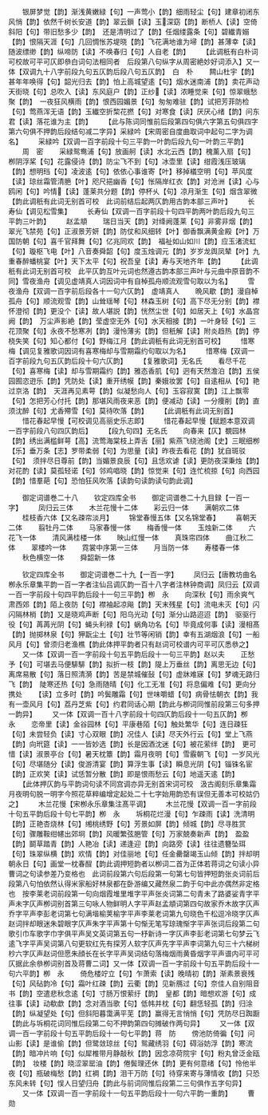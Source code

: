 <!-- { "loadSidebar": true } -->
　　银屏梦觉【韵】渐浅黄嫩緑【句】一声莺小【韵】细雨轻尘【句】建章初闭东风悄【韵】依然千树长安道【韵】翠云鎻【读】玉深窈【韵】断桥人【读】空倚斜阳【句】带旧愁多少【韵】　还是清明过了【韵】任烟缕露条【句】碧纎青嫋【韵】恨隔天涯【句】几回惆怅苏堤晓【韵】飞花满地谁为埽【韵】甚薄幸【读】随波缥缈【韵】纵啼防【读】不唤春归【句】人自老【韵】
　　【此调秖有白朴词可校故可平可仄即叅白词句法相同者　后段第八句纵字从周密絶妙好词添入】又一体【双调九十八字前段九句五仄韵后段八句五仄韵】　白　朴
　　闗山杜宇【韵】甚年年唤得【句】韶光归去【韵】怕上高城望逺【句】烟水迷南浦【韵】卖花声动天街晓【句】总吹入【读】东风庭户【韵】正纱【读】浓睡觉来【句】惊翠蛾愁聚【韵】　一夜狂风横雨【韵】恨西园媚景【句】匆匆难驻【韵】试把芳菲防检【句】莺燕浑无语【韵】玉纎空折棃花撚【句】对寒食【读】厌厌心绪【韵】问东君【读】落花谁为主【韵】
　　【此与陈词同惟前后段第四句俱六字第五句俱四字第六句俱不押韵后段结句减二字异】采緑吟【宋周密自度曲取词中起句二字为调名】
　　采緑吟【双调一百字前段十句三平韵一叶韵后段九句一叶韵三平韵】
　　周　密
　　采緑鸳鸯浦【句】放画舸【读】水北云西【韵】槐薰入扇【句】栁阴浮桨【句】花露侵诗【韵】防尘飞不到【句】冰壶里【读】绀霞浅压玻璃【韵】想明珰【句】凌波逺【句】依依心事谁寄【叶】移掉檥空明【句】苹风度【读】琼丝霜管清脃【叶】咫尺挹幽香【句】怅隔岸红衣【韵】对沧洲【读】心与鸥闲【句】吟情【读】蓬莱共分题【韵】停杯乆【句】凉月渐生【句】烟含翠微【韵此调秖有此词无别首可校　此词前结后起两仄韵用古韵本部三声叶】
　　长寿仙【调见松雪集】
　　长寿仙【双调一百字前段十句四平韵两叶韵后段九句三平韵三叶韵】
　　赵孟頫
　　瑞日当天【韵】对绛阙蓬莱【句】非雾非烟【韵】翠光飞禁苑【句】正淑景芳妍【韵】防仗和风细转【叶】御香飘满黄金殿【叶】万国防朝【句】喜千官拜舞【句】亿兆同欢【韵】　福祉如山如川【韵】应玉渚流虹【句】璇枢飞电【叶】八音奏舜韶【句】度玉烛调元【韵】岁岁龙舆凤辇【叶】九重春醉蟠桃宴【叶】天下太平【句】祝吾皇【读】寿与天地齐年【韵】
　　【此调秖有此词无别首可校　此平仄韵互叶元词也然遵古韵本部三声叶与元曲中原音韵不同】雪夜渔舟【调见虚靖真人词因词中有自棹孤舟顺流观雪句取以为名】
　　雪夜渔舟【双调一百字前后段各十一句六仄韵】　虚靖真人
　　晩风歇【韵】漫自棹孤舟【句】顺流观雪【韵】山耸瑶琴【句】林森玉树【句】高下尽无分别【韵】襟怀澄彻【韵】更没个【读】故人堪説【韵】恍然尘世【句】如居天上【句】水晶宫阙【韵】　万尘声影絶【韵】莹虚空无外【句】水天相接【韵】一叶身轻【句】三花顶聚【句】永夜不愁寒冽【韵】漫怜薄劣【韵】但秖解【读】附炎趋热【韵】停桡失笑【句】知心都付【句】野梅江月【韵此调秖有此词无别首可校】
　　惜寒梅【调见复雅歌词因词有喜寒梅却与雪期霜约句取以为名】
　　惜寒梅【双调一百字前段九句五仄韵后段十句六仄韵】
　　【复雅歌词】无名氏
　　看尽千花【句】喜寒梅【读】却与雪期霜约【韵】雅态香肌【句】迥有天然澹泊【韵】五侯园囿恣逰乐【韵】凭防处【读】重开绣幙【韵】秦娥妆罢【句】自逺相从【句】艳过京洛【韵】　天涯再见素萼【韵】似凝愁向人【句】玉容寂寞【韵】江上飘零【句】怎把芳心付托【韵】那堪风雨夜来恶【韵】便减动【读】一分痩削【韵】直须沈醉【句】尤香殢雪【句】莫待吹落【韵】
　　【此调秖有此词无别首】
　　惜花春起早慢【可校调见高丽史乐志即】
　　惜花春起早慢【赋题本意双调一百字前段八句四仄韵后】
　　【段九句四】无名氏
　　向春来【仄】覩园林【韵】绣出满槛鲜萼【高】流莺海棠枝上弄舌【丽】紫燕飞绕池阁【史】三眠细栁【乐】垂万条【志】罗带柔弱【句】为思量【读】昨夜去看花【韵】犹自斑驳【句】　须拌尽日尊前【韵】当媚景良辰【句】且恁欢谑【读】更防夜深秉烛【韵】对花酌【读】莫孤轻诺【句】邻鸡唱晓【韵】惊觉来【句】连忙梳掠【句】向西园【韵】惜羣葩【句】恐怕狂风吹落【读韵句读韵读句韵此调】

　　御定词谱巻二十八
　　钦定四库全书
　　御定词谱巻二十九目録【一百一字】
　　凤归云三体
　　木兰花慢十二体
　　彩云归一体
　　满朝欢二体
　　桂枝香六体【又名疎帘淡月】
　　锦堂春慢五体【又名锦堂春】
　　喜朝天二体
　　翦牡丹二体
　　马家春慢一体
　　梅香慢一体
　　玉烛新二体
　　六花飞一体
　　清风满桂楼一体
　　映山红慢一体
　　真珠帘四体
　　曲江秋二体
　　翠楼吟一体
　　霓裳中序第一三体
　　月当防一体
　　寿楼春一体
　　秋色横空一体
　　舜韶新一体

　　钦定四库全书
　　御定词谱巻二十九【一百一字】
　　凤归云【唐教坊曲名栁永乐章集平韵一百一字者注仙吕调仄韵一百十八字者注林钟商调】凤归云【双调一百一字前段十句四平韵后段十一句三平韵】栁　永
　　向深秋【句】雨余爽气肃西郊【韵】陌上夜防【句】襟袖起凉飚【韵】天末残星【句】流电未灭【句】闪闪隔林梢【韵】又是晓鸡声断【句】阳乌光动【句】渐分山路迢迢【韵】　驱驱行役【句】苒苒光阴【句】蝇头利禄【句】蜗角功名【句】毕竟成何事【读】漫相髙【韵】抛掷林泉【句】狎翫尘土【句】壮节等闲销【韵】幸有五湖烟浪【句】一船风月【句】曾须归老渔樵【韵此体押平韵者只有赵词可校谱内可平可仄悉叅之】
　　又一体【双调一百一字前段十句五平韵后段十一句三平韵】赵以夫
　　正愁予【句】可堪去马便騑騑【韵】拟折一枝【韵】隄上万垂丝【韵】离思无边【句】离席易散【句】落日照清漪【韵】苦是禁城催鼔【句】虚牀难寐【句】梦魂无路归飞【韵】　陡寒还热【句】急雨随晴【句】化工无准【句】将息偏难【句】更向分携处
　　【读】立多时【韵】吟鬓雕霜【句】世味嚼蜡【句】病骨怯朝衣【韵】我有一壶风月【句】荔丹芝紫【句】约君同话心期【韵此与栁词同惟前段第三句多押一韵异】
　　又一体【双调一百十八字前段十句四仄韵后段十一句五仄韵】栁　永
　　恋帝里【读】金谷园林【句】平康巷陌【句】触处繁华【句】连日疎狂【句】未尝轻负【读】寸心双眼【韵】况佳人【读】尽天外行云【句】堂上飞燕【韵】向玳筵【读】一一皆妙选【韵】长是因酒沈迷【句】被花萦绊【韵】　更可惜【读】淑景亭台【句】暑天枕簟【韵】霜月夜明【句】雪霰朝飞【句】一岁风光【句】尽堪随分【读】俊游清宴【韵】算浮生事【读】瞬息光阴【句】锱铢名宦【韵】正欢笑【读】试恁暂分散【韵】即是恨雨愁云【句】地遥天逺【韵】
　　【此体押仄韵与平韵词句读不同宫调亦异无别首宋词可校　汲古阁刻乐章集霜月夜明句脱一明字今照花草粹编增定起处二十七字始用韵恐有误但无善本可校姑仍之】
　　木兰花慢【宋栁永乐章集注髙平调】
　　木兰花慢【双调一百一字前段十句五平韵后段十句七平韵】栁　永
　　坼桐花烂漫【句】乍疎雨【读】洗清明【韵】正艳杏烧林【句】缃桃绣野【句】芳景如屏【韵】倾城【韵】尽寻胜赏【句】骤雕鞍绀幰出郊坰【韵】风暖繁弦脃管【句】万家兢奏新声【韵】　盈盈【韵】鬬草踏青【韵】人艳冶【读】递逢迎【韵】向路旁【读】往往遗簪坠珥【句】珠翠纵横【韵】欢情【韵】对佳丽地【句】任金罍罄竭玉山倾【韵】拌却明朝永日【句】画堂一枕春酲【韵此调押短韵者以栁词二首为正体若蒋词之句读小异曹词之句读参差乃变格也　此词前段第六句后段第一句第七句皆押短韵张炎词前后段第八句怕依然认得米家船好林泉都在卧游编又藏然泉二韵于句中此亦偶然非定格也　按李莱老词前段第一句向烟霞堆里堆字平声张炎词第二句青未了路婆娑青字平声未字仄声栁词别首第三句咏人物鲜明人字平声赵孟頫词第四句故家乔木故字仄声乔字平声李彭老词第七句满堦榆荚榆字平声李莱老词第九句晓色千松逗冷晓字仄声赵词拌却眼迷朱碧眼字仄声朱字平声第十句惭无笔写琼瑰惭字平声张词后段第二句歌引巾车歌字巾字俱平声吴文英词第五句一杼新诗一字仄声李彭老词第七句梦云飞逺飞字平声吴词第八句更软红先有探芳人软字仄声先字平声李词第九句三十六梯树杪六字仄声赵词但愿朱顔长在长字平声吴词结句落梅烟雨黄昏烟字平声谱内可平可仄据此余叅栁词别首及蒋曹二词】又一体【双调一百一字前段十句五平韵后段十一句六平韵】栁　永
　　倚危楼竚立【句】乍萧索【读】晚晴初【韵】渐素景衰残【句】风砧韵冷【句】霜叶红疎【韵】云衢【韵】见新鴈过【句】奈佳人自别阻音书【韵】空遣悲秋念逺【句】寸肠万恨萦纡【韵】　皇都【韵】暗想欢游【句】成往事【读】动欷歔【韵】念对酒当歌【句】低帏并枕【句】翻恁轻孤【韵】归涂【韵】纵凝望处【句】但斜阳暮霭满平芜【韵】赢得无言悄悄【句】凭防尽日踟蹰【韵此与坼桐花词同惟后段第二句不押韵第四句摊破作两句异】
　　又一体【双调一百一字前段十句五平韵后段十一句七平韵】蒋　防
　　傍池防倚徧【句】问山影【读】是谁偷【韵】但鹭敛琼丝【句】鸳藏绣羽【句】碍浴妨浮【韵】寒流【韵】暗冲片响【句】似犀椎带月静敲秋【韵】因念凉荷院宇【句】粉丸曾泛金瓯【韵】　妆楼【韵】晓涩翠罂油【韵】倦鬓理还休【韵】更有何意绪【句】怜他半夜【句】瓶破梅愁【韵】红裯【韵】泪干万防【句】待穿来寄与薄情收【韵】只恐东风未转【句】悮人日望归舟【韵此与前词同惟后段第二三句俱作五字句异】
　　又一体【双调一百一字前段十一句五平韵后段十一句六平韵一重韵】
　　曹　勋
